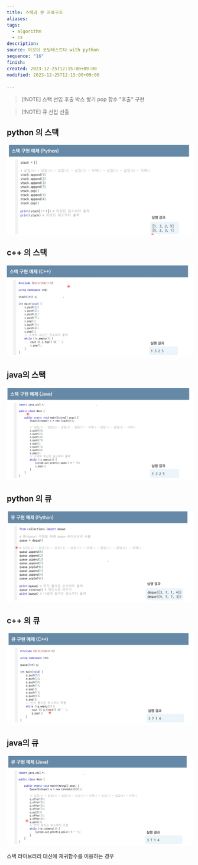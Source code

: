 ```yaml
---
title: 스택과 큐 자료구조
aliases: 
tags:
  - algorithm
  - cs
description: 
source: 이것이 코딩테스트다 with python
sequence: "16"
finish: 
created: 2023-12-25T12:15:00+09:00
modified: 2023-12-25T12:15:00+09:00

---
```


> [!NOTE] 스택
> 선입 후출
> 박스 쌓기
> pop 함수 "후출" 구현



> [!NOTE] 큐
> 선입 선출

## python 의 스택
![스택과 큐 자료구조-20231225165748](../../08.media/20231225165748.png)


## c++ 의 스택
![스택과 큐 자료구조-20231225165800](../../08.media/20231225165800.png)


## java의 스택
![스택과 큐 자료구조-20231225165815](../../08.media/20231225165815.png)


## python 의 큐
![스택과 큐 자료구조-20231225165829](../../08.media/20231225165829.png)


## c++ 의 큐
![스택과 큐 자료구조-20231225165844](../../08.media/20231225165844.png)


## java의 큐
![스택과 큐 자료구조-20231225165618](../../08.media/20231225165618.png)

스택 라이브러리 대신에 재귀함수를 이용하는 경우